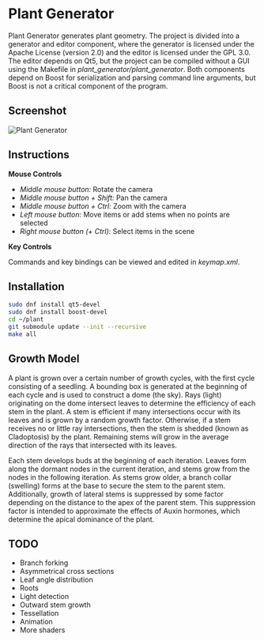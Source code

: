 # Plant Generator

Plant Generator generates plant geometry. The project is divided into a generator and editor component, where the generator is licensed under the Apache License (version 2.0) and the editor is licensed under the GPL 3.0. The editor depends on Qt5, but the project can be compiled without a GUI using the Makefile in _plant_generator/plant_generator_. Both components depend on Boost for serialization and parsing command line arguments, but Boost is not a critical component of the program.

## Screenshot

![Plant Generator](https://www.fcreyf.com/static/plant/pg.png)

## Instructions

__Mouse Controls__

- _Middle mouse button:_ Rotate the camera
- _Middle mouse button + Shift:_ Pan the camera
- _Middle mouse button + Ctrl:_ Zoom with the camera
- _Left mouse button:_ Move items or add stems when no points are selected
- _Right mouse button (+ Ctrl):_ Select items in the scene

__Key Controls__

Commands and key bindings can be viewed and edited in _keymap.xml_.

## Installation

```sh
sudo dnf install qt5-devel
sudo dnf install boost-devel
cd ~/plant
git submodule update --init --recursive
make all
```

## Growth Model

A plant is grown over a certain number of growth cycles, with the first cycle consisting of a seedling. A bounding box is generated at the beginning of each cycle and is used to construct a dome (the sky). Rays (light) originating on the dome intersect leaves to determine the efficiency of each stem in the plant. A stem is efficient if many intersections occur with its leaves and is grown by a random growth factor. Otherwise, if a stem receives no or little ray intersections, then the stem is shedded (known as Cladoptosis) by the plant. Remaining stems will grow in the average direction of the rays that intersected with its leaves.

Each stem develops buds at the beginning of each iteration. Leaves form along the dormant nodes in the current iteration, and stems grow from the nodes in the following iteration. As stems grow older, a branch collar (swelling) forms at the base to secure the stem to the parent stem. Additionally, growth of lateral stems is suppressed by some factor depending on the distance to the apex of the parent stem. This suppression factor is intended to approximate the effects of Auxin hormones, which determine the apical dominance of the plant.

## TODO

- Branch forking
- Asymmetrical cross sections
- Leaf angle distribution
- Roots
- Light detection
- Outward stem growth
- Tessellation
- Animation
- More shaders
